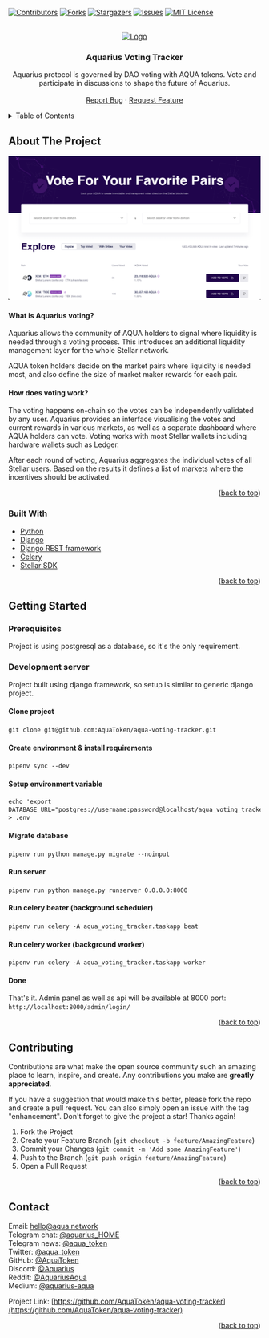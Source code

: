 <div id="top"></div>


<!-- PROJECT SHIELDS -->
[![Contributors][contributors-shield]][contributors-url]
[![Forks][forks-shield]][forks-url]
[![Stargazers][stars-shield]][stars-url]
[![Issues][issues-shield]][issues-url]
[![MIT License][license-shield]][license-url]



<!-- PROJECT LOGO -->
<br />
<div align="center">
  <a href="https://github.com/AquaToken/aqua-voting-tracker">
    <img src="https://aqua.network/assets/img/header-logo.svg" alt="Logo" width="250" height="80">
  </a>

<h3 align="center">Aquarius Voting Tracker</h3>

  <p align="center">
    Aquarius protocol is governed by DAO voting with AQUA tokens. Vote and participate in discussions to shape the future of Aquarius.
    <br />
    <br />
    <a href="https://github.com/AquaToken/aqua-voting-tracker/issues">Report Bug</a>
    ·
    <a href="https://vote.aqua.network/">Request Feature</a>
  </p>
</div>



<!-- TABLE OF CONTENTS -->
<details>
  <summary>Table of Contents</summary>
  <ol>
    <li>
      <a href="#about-the-project">About The Project</a>
      <ul>
        <li><a href="#built-with">Built With</a></li>
      </ul>
    </li>
    <li>
      <a href="#getting-started">Getting Started</a>
      <ul>
        <li><a href="#prerequisites">Prerequisites</a></li>
        <li><a href="#development-server">Development server</a></li>
      </ul>
    </li>
    <li><a href="#contributing">Contributing</a></li>
    <li><a href="#contact">Contact</a></li>
  </ol>
</details>



<!-- ABOUT THE PROJECT -->
## About The Project

[![Aquarius voting tool Screen Shot][product-screenshot]](https://vote.aqua.network/)


#### What is Aquarius voting?
Aquarius allows the community of AQUA holders to signal where liquidity is needed through a voting process. This introduces an additional liquidity management layer for the whole Stellar network.

AQUA token holders decide on the market pairs where liquidity is needed most, and also define the size of market maker rewards for each pair.

#### How does voting work?
The voting happens on-chain so the votes can be independently validated by any user. Aquarius provides an interface visualising the votes and current rewards in various markets, as well as a separate dashboard where AQUA holders can vote. Voting works with most Stellar wallets including hardware wallets such as Ledger.

After each round of voting, Aquarius aggregates the individual votes of all Stellar users. Based on the results it defines a list of markets where the incentives should be activated.


<p align="right">(<a href="#top">back to top</a>)</p>



### Built With

* [Python](https://python.org/)
* [Django](https://www.djangoproject.com/)
* [Django REST framework](https://www.django-rest-framework.org/)
* [Celery](https://docs.celeryq.dev/en/stable/getting-started/introduction.html)
* [Stellar SDK](https://pypi.org/project/stellar-sdk/)

<p align="right">(<a href="#top">back to top</a>)</p>



<!-- GETTING STARTED -->

## Getting Started

### Prerequisites
Project is using postgresql as a database, so it's the only requirement.

### Development server
Project built using django framework, so setup is similar to generic django project.

#### Clone project
`git clone git@github.com:AquaToken/aqua-voting-tracker.git`

#### Create environment & install requirements
`pipenv sync --dev`

#### Setup environment variable
```
echo 'export DATABASE_URL="postgres://username:password@localhost/aqua_voting_tracker"' > .env
```

#### Migrate database
`pipenv run python manage.py migrate --noinput`

#### Run server
`pipenv run python manage.py runserver 0.0.0.0:8000`

#### Run celery beater (background scheduler)
`pipenv run celery -A aqua_voting_tracker.taskapp beat`

#### Run celery worker (background worker)
`pipenv run celery -A aqua_voting_tracker.taskapp worker`

#### Done
That's it. Admin panel as well as api will be available at 8000 port: `http://localhost:8000/admin/login/`


<p align="right">(<a href="#top">back to top</a>)</p>


<!-- CONTRIBUTING -->
## Contributing

Contributions are what make the open source community such an amazing place to learn, inspire, and create. Any contributions you make are **greatly appreciated**.

If you have a suggestion that would make this better, please fork the repo and create a pull request. You can also simply open an issue with the tag "enhancement".
Don't forget to give the project a star! Thanks again!

1. Fork the Project
2. Create your Feature Branch (`git checkout -b feature/AmazingFeature`)
3. Commit your Changes (`git commit -m 'Add some AmazingFeature'`)
4. Push to the Branch (`git push origin feature/AmazingFeature`)
5. Open a Pull Request

<p align="right">(<a href="#top">back to top</a>)</p>



<!-- CONTACT -->
## Contact

Email: [hello@aqua.network](mailto:hello@aqua.network)  
Telegram chat: [@aquarius_HOME](https://t.me/aquarius_HOME)  
Telegram news: [@aqua_token](https://t.me/aqua_token)  
Twitter: [@aqua_token](https://twitter.com/aqua_token)  
GitHub: [@AquaToken](https://github.com/AquaToken)  
Discord: [@Aquarius](https://discord.gg/sgzFscHp4C)  
Reddit: [@AquariusAqua](https://www.reddit.com/r/AquariusAqua/)  
Medium: [@aquarius-aqua](https://medium.com/aquarius-aqua)  
  
Project Link: [https://github.com/AquaToken/aqua-voting-tracker](https://github.com/AquaToken/aqua-voting-tracker)  

<p align="right">(<a href="#top">back to top</a>)</p>



<!-- MARKDOWN LINKS & IMAGES -->
<!-- https://www.markdownguide.org/basic-syntax/#reference-style-links -->
[contributors-shield]: https://img.shields.io/github/contributors/AquaToken/aqua-voting-tracker.svg?style=for-the-badge
[contributors-url]: https://github.com/AquaToken/aqua-voting-tracker/graphs/contributors
[forks-shield]: https://img.shields.io/github/forks/AquaToken/aqua-voting-tracker.svg?style=for-the-badge
[forks-url]: https://github.com/AquaToken/aqua-voting-tracker/network/members
[stars-shield]: https://img.shields.io/github/stars/AquaToken/aqua-voting-tracker.svg?style=for-the-badge
[stars-url]: https://github.com/AquaToken/aqua-voting-tracker/stargazers
[issues-shield]: https://img.shields.io/github/issues/AquaToken/aqua-voting-tracker.svg?style=for-the-badge
[issues-url]: https://github.com/AquaToken/aqua-voting-tracker/issues
[license-shield]: https://img.shields.io/github/license/AquaToken/aqua-voting-tracker.svg?style=for-the-badge
[license-url]: https://github.com/AquaToken/aqua-voting-tracker/blob/master/LICENSE.txt
[product-screenshot]: images/screenshot.png
